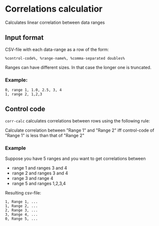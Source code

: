 # Correlations calculatior

Calculates linear correlation between data ranges

## Input format

CSV-file with each data-range as a row of the form:

``%control-code%, %range-name%, %comma-separated doubles%``

Ranges can have different sizes. In that case the longer one is truncated.

### Example:

```
0, range 1, 1.0, 2.5, 3, 4
1, range 2, 1,2,3
```

## Control code

``corr-calc`` calculates correlations between rows using the following rule:

Calculate correlation between "Range 1" and "Range 2" iff control-code of "Range 1" is less than that of "Range 2"

### Example

Suppose you have 5 ranges and you want to get correlations between

* range 1 and ranges 3 and 4
* range 2 and ranges 3 and 4
* range 3 and range 4
* range 5 and ranges 1,2,3,4

Resulting csv-file:

```
1, Range 1, ...
1, Range 2, ...
2, Range 3, ...
3, Range 4, ...
0, Range 5, ...
```
